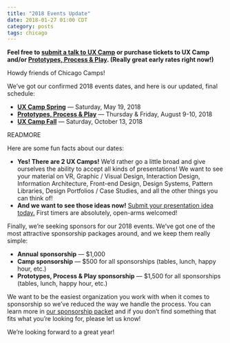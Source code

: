 ```yaml
---
title: "2018 Events Update"
date: 2018-01-27 01:00 CDT
category: posts
tags: chicago
---
```


<strong>Feel free to <a href="/proposal/">submit a talk to UX Camp</a> or purchase tickets to UX Camp and/or <a href="/events/2018/prototypes-process-play/">Prototypes, Process &amp; Play</a>. (Really great early rates right now!)</strong>

Howdy friends of Chicago Camps!

We&#8217;ve got our confirmed 2018 events dates, and here is our updated, final schedule:

<ul class="list-ul">
  <li><strong><a href="/events/2018/ux-camp-spring/">UX Camp Spring</a></strong> &#8212; Saturday, May 19, 2018</li>
  <li><strong><a href="/events/2018/prototypes-process-play/">Prototypes, Process &amp; Play</a></strong> &#8212; Thursday &amp; Friday, August 9-10, 2018</li>
  <li><strong><a href="/events/2018/ux-camp-fall/">UX Camp Fall</a></strong> &#8212; Saturday, October 13, 2018</li>
</ul>

READMORE

Here are some fun facts about our dates:

<ul class="list-ul">
  <li><strong>Yes! There are 2 UX Camps!</strong> We&#8217;d rather go a little broad and give ourselves the ability to accept all kinds of presentations! We want to see your material on VR, Graphic / Visual Design, Interaction Design, Information Architecture, Front-end Design, Design Systems, Pattern Libraries, Design Portfolios / Case Studies, and all the other things you can think of!</li>
  <li><strong>And we want to see those ideas now!</strong> <a href="/proposal/">Submit your presentation idea today.</a> First timers are absolutely, open-arms welcomed!</li>
</ul>

Finally, we&#8217;re seeking sponsors for our 2018 events. We&#8217;ve got one of the most attractive sponsorship packages around, and we keep them really simple:

<ul class="list-ul">
  <li><strong>Annual sponsorship</strong> &#8212; $1,000</li>
  <li><strong>Camp sponsorship</strong> &#8212; $500 for all sponsorships (tables, lunch, happy hour, etc.)</li>
  <li><strong>Prototypes, Process &amp; Play sponsorship</strong> &#8212; $1,500 for all sponsorships (tables, lunch, happy hour, etc.)</li>
</ul>

We want to be the easiest organization you work with when it comes to sponsorship so we&#8217;ve reduced the way we handle the process. You can learn more in <a href="/sponsorship/">our sponsorship packet</a> and if you don&#8217;t find something that fits what you&#8217;re looking for, please let us know!

We&#8217;re looking forward to a great year!
